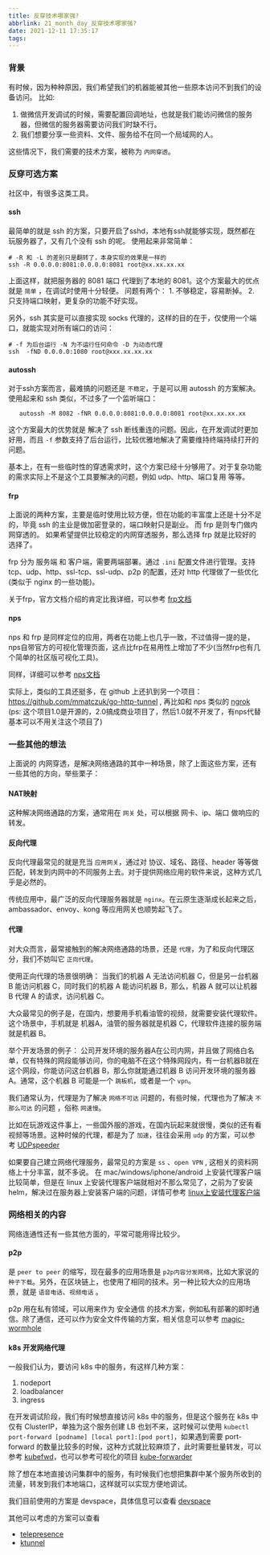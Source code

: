```yaml
---
title: 反穿技术哪家强?
abbrlink: 21_month_day_反穿技术哪家强?
date: 2021-12-11 17:35:17
tags:
---
```


### 背景

有时候，因为种种原因，我们希望我们的机器能被其他一些原本访问不到我们的设备访问。
比如: 

1. 做微信开发调试的时候，需要配置回调地址，也就是我们能访问微信的服务器，但微信的服务器需要访问我们时缺不行。
2. 我们想要分享一些资料、文件、服务给不在同一个局域网的人。

这些情况下，我们需要的技术方案，被称为 `内网穿透`。

### 反穿可选方案

社区中，有很多这类工具。

#### ssh
最简单的就是 ssh 的方案，只要开启了sshd，本地有ssh就能够实现，既然都在玩服务器了，又有几个没有 ssh 的呢。 
使用起来非常简单：
```shell
# -R 和 -L 的差别只是翻转了，本身实现的效果是一样的
ssh -R 0.0.0.0:8081:0.0.0.0:8081 root@xx.xx.xx.xx
```
上面这样，就把服务器的 8081 端口 代理到了本地的 8081。这个方案最大的优点就是 `简单` ，在调试时使用十分轻便。
问题有两个： 1. 不够稳定，容易断掉。 2. 只支持端口映射，更复杂的功能不好实现。

另外，ssh 其实是可以直接实现 socks 代理的，这样的目的在于，仅使用一个端口，就能实现对所有端口的访问：
```shell
# -f 为后台运行 -N 为不运行任何命令 -D 为动态代理
ssh  -fND 0.0.0.0:1080 root@xxx.xx.xx.xx
```

#### autossh
对于ssh方案而言，最难搞的问题还是 `不稳定`，于是可以用 autossh 的方案解决。使用起来和 ssh 类似，不过多了一个监听端口：
```shell
   autossh -M 8082 -fNR 0.0.0.0:8081:0.0.0.0:8081 root@xx.xx.xx.xx
```

这个方案最大的优势就是 解决了 ssh 断线重连的问题。因此，在开发调试时更加好用，而且 `-f` 参数支持了后台运行，比较优雅地解决了需要维持终端持续打开的问题。

基本上，在有一些临时性的穿透需求时，这个方案已经十分够用了。对于复杂功能的需求实际上不是这个工具要解决的问题，例如 udp、http、端口复用 等等。


#### frp

上面说的两种方案，主要是临时使用比较方便，但在功能的丰富度上还是十分不足的，毕竟 ssh 的主业是做加密登录的，端口映射只是副业。 而 frp 是则专门做内网穿透的。
如果希望提供比较稳定的内网穿透服务，那么选择 frp 就是比较好的选择了。

frp 分为 服务端 和 客户端，需要两端部署。通过 `.ini` 配置文件进行管理。支持 tcp、udp、http、ssl-tcp、ssl-udp、p2p 的配置，还对 http 代理做了一些优化(类似于 nginx 的一些功能)。

关于frp，官方文档介绍的肯定比我详细，可以参考 [frp文档](https://gofrp.org/docs/)

#### nps
nps 和 frp 是同样定位的应用，两者在功能上也几乎一致，不过值得一提的是，nps自带官方的可视化管理页面，这点比frp在易用性上增加了不少(当然frp也有几个简单的社区版可视化工具)。

同样，详细可以参考 [nps文档](https://ehang-io.github.io/nps/)

实际上，类似的工具还挺多，在 github 上还扒到另一个项目： https://github.com/mmatczuk/go-http-tunnel , 再比如和 nps 类似的 [ngrok](https://github.com/inconshreveable/ngrok) (ps: 这个项目1.0是开源的，2.0搞成商业项目了，然后1.0就不开发了，有nps代替基本可以不用关注这个项目了)


### 一些其他的想法

上面说的 内网穿透，是解决网络通路的其中一种场景，除了上面这些方案，还有一些其他的方向，举些栗子：
 
#### NAT映射
这种解决网络通路的方案，通常用在 `网关` 处，可以根据 网卡、ip、端口 做响应的转发。

#### 反向代理
反向代理最常见的就是充当 `应用网关`，通过对 协议、域名、路径、header 等等做匹配，转发到内网中的不同服务上去。对于提供网络应用的软件来说，这种方式几乎是必然的。

传统应用中，最广泛的反向代理服务器就是 `nginx`。在云原生逐渐成长起来之后，ambassador、envoy、kong 等应用网关也顺势起飞了。

#### 代理
对大众而言，最常接触到的解决网络通路的场景，还是 `代理`，为了和反向代理区分，我们不妨叫它 `正向代理`。

使用正向代理的场景很明确： 当我们的机器 A 无法访问机器 C，但是另一台机器 B 能访问机器 C，同时我们的机器 A 能访问机器 B，那么，机器 A 就可以让机器 B 代理 A 的请求，访问机器 C。

大众最常见的例子是，在国内，想要用手机看油管的视频，就需要安装代理软件。这个场景中，手机就是 机器A，油管的服务器就是机器 C，代理软件连接的服务端就是机器 B。

举个开发场景的例子：
  公司开发环境的服务器A在公司内网，并且做了网络白名单，仅有特殊的网段能够访问，你的电脑不在这个特殊网段内，有一台机器B就在这个网段，你能访问这台机器 B，那么你就能通过机器 B 访问开发环境的服务器 A。通常，这个机器 B 可能是一个 `跳板机`，或者是一个 `vpn`。
  
我们通常认为，代理是为了解决 `网络不可达` 问题的，有些时候，代理也为了解决 `不那么可达` 的问题 ，俗称 `网速慢`。

比如在玩游戏这件事上，一些国外服的游戏，在国内玩起来就很慢，类似的还有看视频等场景。这种时候的代理，都是为了 `加速`，往往会采用 `udp` 的方案，可以参考 [UDPspeeder](https://github.com/wangyu-/UDPspeeder/blob/branch_libev/doc/README.zh-cn.md)

如果要自己建立网络代理服务，最常见的方案是 `ss` 、`open VPN` , 这相关的资料网络上十分丰富，就不多说。
在 mac/windows/iphone/android 上安装代理客户端比较简单，但是在 linux 上安装代理客户端就相对不那么常见了，之前为了安装 helm，解决过在服务器上安装客户端的问题，详情可参考 [linux上安装代理客户端](/posts/21_month_day_如何解决linux下的代理访问.html)



### 网络相关的内容

网络连通性还有一些其他方面的，平常可能用得比较少。

#### p2p

是 `peer to peer` 的缩写，现在最多的应用场景是 `p2p内容分发网络`，比如大家说的 `种子下载`。另外，在区块链上，也使用了相同的技术。另一种比较大众的应用场景，就是 `语音电话`、`视频电话` 。

p2p 用在私有领域，可以用来作为 安全通信 的技术方案，例如私有部署的即时通信。除了通信，还可以作为安全文件传输的方案，相关信息可以参考 [magic-wormhole](https://magic-wormhole.readthedocs.io/en/latest/welcome.html)


#### k8s 开发网络代理

一般我们认为，要访问 k8s 中的服务，有这样几种方案：
1. nodeport
2. loadbalancer
3. ingress

在开发调试阶段，我们有时候想直接访问 k8s 中的服务，但是这个服务在 k8s 中仅有 ClusterIP，单独为这个服务创建 LB 也划不来，这时候可以使用 `kubectl port-forward [podname] [local port]:[pod port]`，如果遇到需要 port-forward 的数量比较多的时候，这种方式就比较麻烦了，此时需要批量转发，可以参考 [kubefwd](https://github.com/txn2/kubefwd)，也可以参考可视化的项目 [kube-forwarder](https://github.com/pixel-point/kube-forwarder)

除了想在本地直接访问集群中的服务，有时候我们也想把集群中某个服务所收到的流量，转发到我们本地端口，这样就可以实现方便地调试。

我们目前使用的方案是 devspace，具体信息可以查看 [devspace](https://devspace.sh/cli/docs/introduction)

其他可以考虑的方案可以查看
- [telepresence](https://github.com/telepresenceio/telepresence)
- [ktunnel](https://github.com/omrikiei/ktunnel)
